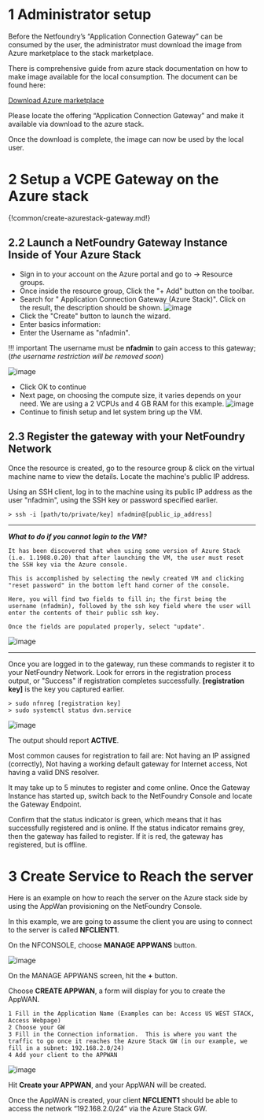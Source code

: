 


# 1 Administrator setup

Before the Netfoundry’s “Application Connection Gateway” can be consumed by the user, the administrator must download the image from Azure marketplace to the stack marketplace.


There is comprehensive guide from azure stack documentation on how to make image available for the local consumption.  The document can be found here:

[Download Azure marketplace](https://docs.microsoft.com/en-us/azure-stack/operator/azure-stack-download-azure-marketplace-item?view=azs-1908)


Please locate the offering “Application Connection Gateway” and make it available via download to the azure stack.


Once the download is complete, the image can now be used by the local user.

# 2 Setup a VCPE Gateway on the Azure stack

{!common/create-azurestack-gateway.md!}

## 2.2 Launch a NetFoundry Gateway Instance Inside of Your Azure Stack
* Sign in to your account on the Azure portal and go to → Resource groups. 
* Once inside the resource group, Click the "+ Add" button on the toolbar.
* Search for " Application Connection Gateway (Azure Stack)". Click on the result, the description should be shown.
![image](../../images/AzureStack02.png)
* Click the "Create" button to launch the wizard.
* Enter basics information:
* Enter the Username as "nfadmin". 

!!! important
    The username must be **nfadmin** to gain access to this gateway; (_the username restriction will be removed soon_)

![image](../../images/AzureStack03.png)

* Click OK to continue
* Next page, on choosing the compute size, it varies depends on your need. We are using a 2 VCPUs and 4 GB RAM for this example.
![image](../../images/AzureStack04.png)
* Continue to finish setup and let system bring up the VM.

## 2.3 Register the gateway with your NetFoundry Network
Once the resource is created, go to the resource group & click on the virtual machine name to view the details. Locate the machine's public IP address.

Using an SSH client, log in to the machine using its public IP address as the user "nfadmin", using the SSH key or password specified earlier.

    > ssh -i [path/to/private/key] nfadmin@[public_ip_address]

---
***What to do if you cannot login to the VM?***

`It has been discovered that when using some version of Azure Stack (i.e. 1.1908.0.20) that after launching the VM, the user must reset the SSH key via the Azure console.`

`This is accomplished by selecting the newly created VM and clicking "reset password" in the bottom left hand corner of the console.`

`Here, you will find two fields to fill in; the first being the username (nfadmin), followed by the ssh key field where the user will enter the contents of their public ssh key.`

`Once the fields are populated properly, select "update".`

![image](../../images/AzureStack05.png)

---

Once you are logged in to the gateway, run these commands to register it to your NetFoundry Network. Look for errors in the registration process output, or "Success" if registration completes successfully. **\[registration key\]** is the key you captured earlier.

    > sudo nfnreg [registration key]
    > sudo systemctl status dvn.service

![image](../../images/AzureStack06.png)
 
The output should report **ACTIVE**.

Most common causes for registration to fail are: Not having an IP assigned (correctly), Not having a working default gateway for Internet access, Not having a valid DNS resolver.

It may take up to 5 minutes to register and come online. Once the Gateway Instance has started up, switch back to the NetFoundry Console and locate the Gateway Endpoint.

Confirm that the status indicator is green, which means that it has successfully registered and is online. If the status indicator remains grey, then the gateway has failed to register. If it is red, the gateway has registered, but is offline.


# 3 Create Service to Reach the server
Here is an example on how to reach the server on the Azure stack side by using the AppWan provisioning on the NetFoundry Console.

In this example, we are going to assume the client you are using to connect to the server is called **NFCLIENT1**.

On the NFCONSOLE, choose **MANAGE APPWANS** button.

![image](../../images/AzureStack07.png)

On the MANAGE APPWANS screen, hit the **+** button.

Choose **CREATE APPWAN**, a form will display for you to create the AppWAN.

    1 Fill in the Application Name (Examples can be: Access US WEST STACK, Access Webpage)
    2 Choose your GW
    3 Fill in the Connection information.  This is where you want the traffic to go once it reaches the Azure Stack GW (in our example, we fill in a subnet: 192.168.2.0/24)
    4 Add your client to the APPWAN

![image](../../images/AzureStack08.png)

Hit **Create your APPWAN**, and your AppWAN will be created.

Once the AppWAN is created, your client **NFCLIENT1** should be able to access the network “192.168.2.0/24” via the Azure Stack GW.

